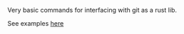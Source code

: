 Very basic commands for interfacing with git as a rust lib.

See examples [here](https://github.com/pitoniak32/git_repo/tree/main/examples/)